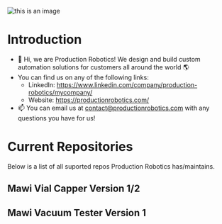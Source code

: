 ![this is an image](https://productionrobotics.com/wp-content/uploads/Hi-ResLogoBlue-400x93.jpg)

# Introduction
- 👋 Hi, we are Production Robotics! We design and build custom automation solutions for customers all around the world :earth_americas:
- You can find us on any of the following links:
  - LinkedIn: https://www.linkedin.com/company/production-robotics/mycompany/
  - Website: https://productionrobotics.com/
- 📫 You can email us at contact@productionrobotics.com with any questions you have for us!

# Current Repositories
Below is a list of all suported repos Production Robotics has/maintains. 

## Mawi Vial Capper Version 1/2
## Mawi Vacuum Tester Version 1

<!---
Production-Robotics/Production-Robotics is a ✨ special ✨ repository because its `README.md` (this file) appears on your GitHub profile.
You can click the Preview link to take a look at your changes.
--->
